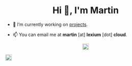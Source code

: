 <h1 align="center">Hi 👋, I'm Martin</h1>

- 🔭 I’m currently working on [projects](https://mxrtn.me/projects).

- 📫 You can email me at **martin** [at] **lexium** [dot] **cloud**.

<p align="center">
<a href="https://twitter.com/Martinnkek" target="blank"><img align="center" src="https://cdn.jsdelivr.net/npm/simple-icons@3.0.1/icons/twitter.svg" alt="Martinnkek" height="20" width="20" /></a>
  
<a href="https://keybase.io/martinhaha" target="blank"><img align="center" src="https://cdn.jsdelivr.net/npm/simple-icons@3.0.1/icons/keybase.svg" alt="martinhaha" height="20" width="20" /></a>
</p>
